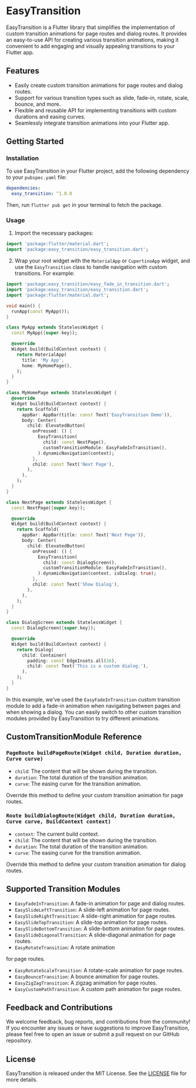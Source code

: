# EasyTransition

EasyTransition is a Flutter library that simplifies the implementation of custom transition animations for page routes and dialog routes. It provides an easy-to-use API for creating various transition animations, making it convenient to add engaging and visually appealing transitions to your Flutter app.

## Features

- Easily create custom transition animations for page routes and dialog routes.
- Support for various transition types such as slide, fade-in, rotate, scale, bounce, and more.
- Flexible and reusable API for implementing transitions with custom durations and easing curves.
- Seamlessly integrate transition animations into your Flutter app.

## Getting Started

### Installation

To use EasyTransition in your Flutter project, add the following dependency to your `pubspec.yaml` file:

```yaml
dependencies:
  easy_transition: ^1.0.0
```

Then, run `flutter pub get` in your terminal to fetch the package.

### Usage

1. Import the necessary packages:

```dart
import 'package:flutter/material.dart';
import 'package:easy_transition/easy_transition.dart';
```

2. Wrap your root widget with the `MaterialApp` or `CupertinoApp` widget, and use the `EasyTransition` class to handle navigation with custom transitions. For example:

```dart
import 'package:easy_transition/easy_fade_in_transition.dart';
import 'package:easy_transition/easy_transition.dart';
import 'package:flutter/material.dart';

void main() {
  runApp(const MyApp());
}

class MyApp extends StatelessWidget {
  const MyApp({super.key});

  @override
  Widget build(BuildContext context) {
    return MaterialApp(
      title: 'My App',
      home: MyHomePage(),
    );
  }
}

class MyHomePage extends StatelessWidget {
  @override
  Widget build(BuildContext context) {
    return Scaffold(
      appBar: AppBar(title: const Text('EasyTransition Demo')),
      body: Center(
        child: ElevatedButton(
          onPressed: () {
            EasyTransition(
              child: const NextPage(),
              customTransitionModule: EasyFadeInTransition(),
            ).dynamicNavigation(context);
          },
          child: const Text('Next Page'),
        ),
      ),
    );
  }
}

class NextPage extends StatelessWidget {
  const NextPage({super.key});

  @override
  Widget build(BuildContext context) {
    return Scaffold(
      appBar: AppBar(title: const Text('Next Page')),
      body: Center(
        child: ElevatedButton(
          onPressed: () {
            EasyTransition(
              child: const DialogScreen(),
              customTransitionModule: EasyFadeInTransition(),
            ).dynamicNavigation(context, isDialog: true);
          },
          child: const Text('Show Dialog'),
        ),
      ),
    );
  }
}

class DialogScreen extends StatelessWidget {
  const DialogScreen({super.key});

  @override
  Widget build(BuildContext context) {
    return Dialog(
      child: Container(
        padding: const EdgeInsets.all(16),
        child: const Text('This is a custom dialog.'),
      ),
    );
  }
}
```

In this example, we've used the `EasyFadeInTransition` custom transition module to add a fade-in animation when navigating between pages and when showing a dialog. You can easily switch to other custom transition modules provided by EasyTransition to try different animations.

## CustomTransitionModule Reference

### `PageRoute buildPageRoute(Widget child, Duration duration, Curve curve)`

- `child`: The content that will be shown during the transition.
- `duration`: The total duration of the transition animation.
- `curve`: The easing curve for the transition animation.

Override this method to define your custom transition animation for page routes.

### `Route buildDialogRoute(Widget child, Duration duration, Curve curve, BuildContext context)`

- `context`: The current build context.
- `child`: The content that will be shown during the transition.
- `duration`: The total duration of the transition animation.
- `curve`: The easing curve for the transition animation.

Override this method to define your custom transition animation for dialog routes.

## Supported Transition Modules

- `EasyFadeInTransition`: A fade-in animation for page and dialog routes.
- `EasySlideLeftTransition`: A slide-left animation for page routes.
- `EasySlideRightTransition`: A slide-right animation for page routes.
- `EasySlideTopTransition`: A slide-top animation for page routes.
- `EasySlideBottomTransition`: A slide-bottom animation for page routes.
- `EasySlideDiagonalTransition`: A slide-diagonal animation for page routes.
- `EasyRotateTransition`: A rotate animation

for page routes.
- `EasyRotateScaleTransition`: A rotate-scale animation for page routes.
- `EasyBounceTransition`: A bounce animation for page routes.
- `EasyZigZagTransition`: A zigzag animation for page routes.
- `EasyCustomPathTransition`: A custom path animation for page routes.

## Feedback and Contributions

We welcome feedback, bug reports, and contributions from the community! If you encounter any issues or have suggestions to improve EasyTransition, please feel free to open an issue or submit a pull request on our GitHub repository.

## License

EasyTransition is released under the MIT License. See the [LICENSE](https://github.com/georgesamirmansour/easy_transition/blob/main/LICENSE) file for more details.